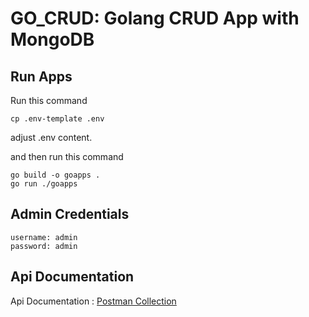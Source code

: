# GO_CRUD: Golang CRUD App with MongoDB

## Run Apps
Run this command
```
cp .env-template .env
```
adjust .env content.

and then run this command
```
go build -o goapps .
go run ./goapps
```

## Admin Credentials
```
username: admin
password: admin
```

## Api Documentation

Api Documentation : [Postman Collection](https://github.com/meziaris/go-crud/blob/main/api/postman_collection.json)
